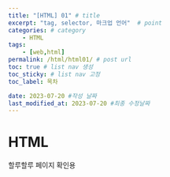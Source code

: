 ```yaml
---
title: "[HTML] 01" # title
excerpt: "tag, selector, 마크업 언어"  # point 
categories: # category
    - HTML
tags: 
    - [web,html]
permalink: /html/html01/ # post url
toc: true # list nav 생성
toc_sticky: # list nav 고정
toc_label: 목차

date: 2023-07-20 #작성 날짜
last_modified_at: 2023-07-20 #최종 수정날짜
---
```


# HTML
할루할루 페이지 확인용 